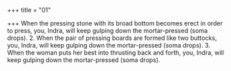 +++
title = "01"

+++
When the pressing stone with its broad bottom becomes erect in order  to press,
you, Indra, will keep gulping down the mortar-pressed (soma drops). 2. When the pair of pressing boards are formed like two buttocks,
you, Indra, will keep gulping down the mortar-pressed (soma drops). 3. When the woman puts her best into thrusting back and forth,
you, Indra, will keep gulping down the mortar-pressed (soma drops).
